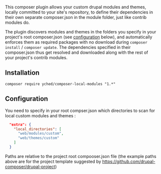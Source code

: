 This composer plugin allows your custom drupal modules and themes, locally committed to your site's repository, to define their dependencies in their own separate composer.json in the module folder, just like contrib modules do.

The plugin discovers modules and themes in the folders you specify in your project's root composer.json (see [configuration](#user-content-configuration) below), and automatically enforces them as required packages with no download during `composer install` / `composer update`. The dependencies specified in their composer.json thus get resolved and downloaded along with the rest of your project's contrib modules.

## Installation
`composer require yched/composer-local-modules "1.*"`

## Configuration
You need to specify in your root compser.json which directories to scan for local custom modules and themes :
```json
  "extra": {
    "local_directories": [
      "web/modules/custom",
      "web/themes/custom"
    ]
  }
```
Paths are relative to the project root compooser.json file (the example paths above are for the project template suggested by https://github.com/drupal-composer/drupal-project)
